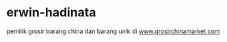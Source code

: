 erwin-hadinata
==============

pemilik grosir barang china dan barang unik di www.grosirchinamarket.com

